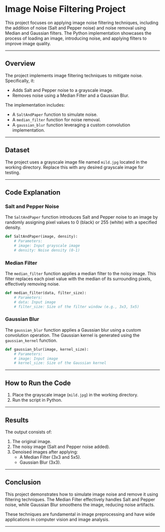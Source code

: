 # Image Noise Filtering Project

This project focuses on applying image noise filtering techniques, including the addition of noise (Salt and Pepper noise) and noise removal using Median and Gaussian filters. The Python implementation showcases the process of loading an image, introducing noise, and applying filters to improve image quality.

---

## Overview
The project implements image filtering techniques to mitigate noise. Specifically, it:
- Adds Salt and Pepper noise to a grayscale image.
- Removes noise using a Median Filter and a Gaussian Blur.

The implementation includes:
- A `SaltAndPaper` function to simulate noise.
- A `median_filter` function for noise removal.
- A `gaussian_blur` function leveraging a custom convolution implementation.

---

## Dataset
The project uses a grayscale image file named `mild.jpg` located in the working directory. Replace this with any desired grayscale image for testing.

---

## Code Explanation

### Salt and Pepper Noise
The `SaltAndPaper` function introduces Salt and Pepper noise to an image by randomly assigning pixel values to 0 (black) or 255 (white) with a specified density.

```python
def SaltAndPaper(image, density):
    # Parameters:
    # image: Input grayscale image
    # density: Noise density (0-1)
```

### Median Filter
The `median_filter` function applies a median filter to the noisy image. This filter replaces each pixel value with the median of its surrounding pixels, effectively removing noise.

```python
def median_filter(data, filter_size):
    # Parameters:
    # data: Input image
    # filter_size: Size of the filter window (e.g., 3x3, 5x5)
```

### Gaussian Blur
The `gaussian_blur` function applies a Gaussian blur using a custom convolution operation. The Gaussian kernel is generated using the `gaussian_kernel` function.

```python
def gaussian_blur(image, kernel_size):
    # Parameters:
    # image: Input image
    # kernel_size: Size of the Gaussian kernel
```

---

## How to Run the Code
1. Place the grayscale image (`mild.jpg`) in the working directory.
2. Run the script in Python.

---

## Results
The output consists of:
1. The original image.
2. The noisy image (Salt and Pepper noise added).
3. Denoised images after applying:
   - A Median Filter (3x3 and 5x5).
   - Gaussian Blur (3x3).

---

## Conclusion
This project demonstrates how to simulate image noise and remove it using filtering techniques. The Median Filter effectively handles Salt and Pepper noise, while Gaussian Blur smoothens the image, reducing noise artifacts.

These techniques are fundamental in image preprocessing and have wide applications in computer vision and image analysis.

---


